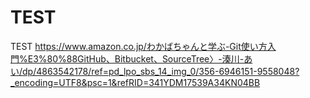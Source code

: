 # TEST
TEST
https://www.amazon.co.jp/わかばちゃんと学ぶ-Git使い方入門%E3%80%88GitHub、Bitbucket、SourceTree〉-湊川-あい/dp/4863542178/ref=pd_lpo_sbs_14_img_0/356-6946151-9558048?_encoding=UTF8&psc=1&refRID=341YDM17539A34KN04BB